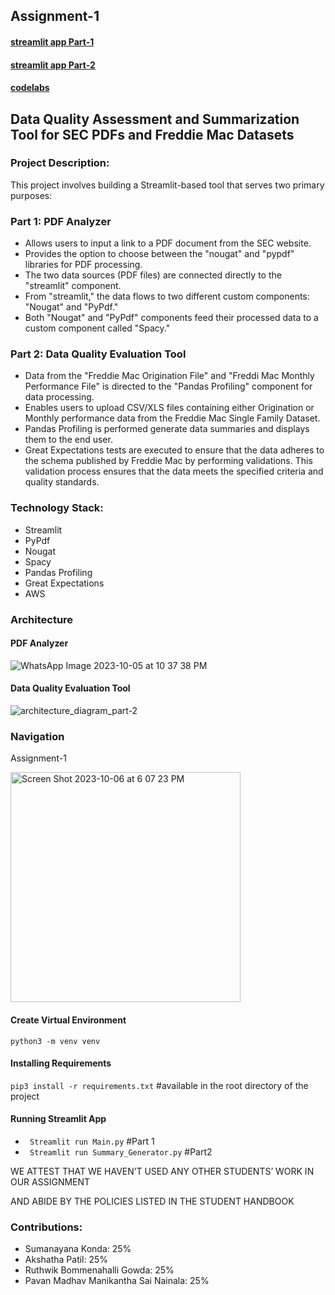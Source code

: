 ## Assignment-1

#### [streamlit app Part-1](https://part-1.streamlit.app/)
#### [streamlit app Part-2](https://assignment-1-part-2.streamlit.app/)

#### [codelabs](https://codelabs-preview.appspot.com/?file_id=1i1HbF6HBoYjjqOs1vbqH3SOrUFYEOoYAvam3goFDWHM#0)

## Data Quality Assessment and Summarization Tool for SEC PDFs and Freddie Mac Datasets

### Project Description:
This project involves building a Streamlit-based tool that serves two primary purposes:

### Part 1: PDF Analyzer

- Allows users to input a link to a PDF document from the SEC website.
- Provides the option to choose between the "nougat" and "pypdf" libraries for PDF processing.
- The two data sources (PDF files) are connected directly to the "streamlit" component.
- From "streamlit," the data flows to two different custom components: "Nougat" and "PyPdf."
- Both "Nougat" and "PyPdf" components feed their processed data to a custom component called "Spacy." 

### Part 2: Data Quality Evaluation Tool 

- Data from the "Freddie Mac Origination File" and "Freddi Mac Monthly Performance File" is directed to the "Pandas Profiling" component for data processing.
- Enables users to upload CSV/XLS files containing either Origination or Monthly performance data from the Freddie Mac Single Family Dataset.
- Pandas Profiling is performed generate data summaries and displays them to the end user.
- Great Expectations tests are executed to ensure that the data adheres to the schema published by Freddie Mac by performing validations. This validation process ensures that the 
  data meets the specified criteria and quality standards.

### Technology Stack:
- Streamlit
- PyPdf
- Nougat
- Spacy
- Pandas Profiling
- Great Expectations
- AWS

### Architecture

#### PDF Analyzer
![WhatsApp Image 2023-10-05 at 10 37 38 PM](https://github.com/BigDataIA-Fall2023-Team3/Assignment-1/assets/114708712/0a00a911-9c1a-4a9e-883f-189c04612579)
#### Data Quality Evaluation Tool 
![architecture_diagram_part-2](https://github.com/BigDataIA-Fall2023-Team3/Assignment-1/assets/114708712/1bd788bb-420f-4e7d-859a-6c595d41badc)


### Navigation
Assignment-1

<img width="368" alt="Screen Shot 2023-10-06 at 6 07 23 PM" src="https://github.com/BigDataIA-Fall2023-Team3/Assignment-1/assets/114708712/d0aca0bb-d155-4933-a386-d29f15455796">

#### Create Virtual Environment

`python3 -m venv venv`

#### Installing Requirements 

`pip3 install -r requirements.txt`     #available in the root directory of the project

#### Running Streamlit App

- ` Streamlit run Main.py`               #Part 1
- ` Streamlit run Summary_Generator.py`   #Part2

WE ATTEST THAT WE HAVEN’T USED ANY OTHER STUDENTS’ WORK IN OUR ASSIGNMENT

AND ABIDE BY THE POLICIES LISTED IN THE STUDENT HANDBOOK

 ### Contributions: 

- Sumanayana Konda: 25% 
- Akshatha Patil: 25% 
- Ruthwik Bommenahalli Gowda: 25%
- Pavan Madhav Manikantha Sai Nainala: 25% 
















